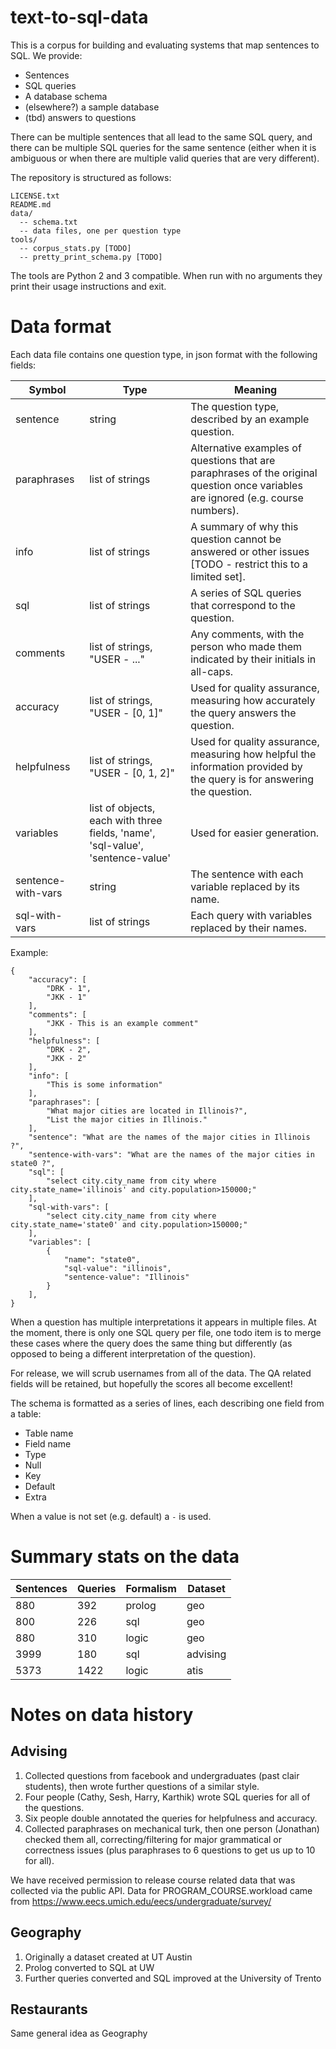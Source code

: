 # text-to-sql-data
This is a corpus for building and evaluating systems that map sentences to SQL. We provide:

- Sentences
- SQL queries
- A database schema
- (elsewhere?) a sample database
- (tbd) answers to questions

There can be multiple sentences that all lead to the same SQL query, and there can be multiple SQL queries for the same sentence (either when it is ambiguous or when there are multiple valid queries that are very different).

The repository is structured as follows:

```
LICENSE.txt
README.md
data/
  -- schema.txt
  -- data files, one per question type
tools/
  -- corpus_stats.py [TODO]
  -- pretty_print_schema.py [TODO]
```

The tools are Python 2 and 3 compatible. When run with no arguments they print their usage instructions and exit.

# Data format

Each data file contains one question type, in json format with the following fields:

Symbol      | Type                             | Meaning
----------- | -------------------------------- | -----------------------------
sentence    | string                           | The question type, described by an example question.
paraphrases | list of strings                  | Alternative examples of questions that are paraphrases of the original question once variables are ignored (e.g. course numbers).
info        | list of strings                  | A summary of why this question cannot be answered or other issues [TODO - restrict this to a limited set].
sql         | list of strings                  | A series of SQL queries that correspond to the question.
comments    | list of strings, "USER - ..."    | Any comments, with the person who made them indicated by their initials in all-caps.
accuracy    | list of strings, "USER - [0, 1]" | Used for quality assurance, measuring how accurately the query answers the question.
helpfulness | list of strings, "USER - [0, 1, 2]" | Used for quality assurance, measuring how helpful the information provided by the query is for answering the question.
variables   | list of objects, each with three fields, 'name', 'sql-value', 'sentence-value' | Used for easier generation.
sentence-with-vars | string                    | The sentence with each variable replaced by its name.
sql-with-vars | list of strings                | Each query with variables replaced by their names.

Example:

```
{
    "accuracy": [
        "DRK - 1",
        "JKK - 1"
    ],
    "comments": [
        "JKK - This is an example comment"
    ],
    "helpfulness": [
        "DRK - 2",
        "JKK - 2"
    ],
    "info": [
        "This is some information"
    ],
    "paraphrases": [
        "What major cities are located in Illinois?",
        "List the major cities in Illinois."
    ],
    "sentence": "What are the names of the major cities in Illinois ?",
    "sentence-with-vars": "What are the names of the major cities in state0 ?",
    "sql": [
        "select city.city_name from city where city.state_name='illinois' and city.population>150000;"
    ],
    "sql-with-vars": [
        "select city.city_name from city where city.state_name='state0' and city.population>150000;"
    ],
    "variables": [
        {
            "name": "state0",
            "sql-value": "illinois",
            "sentence-value": "Illinois"
        }
    ],
}
```

When a question has multiple interpretations it appears in multiple files.
At the moment, there is only one SQL query per file, one todo item is to merge these cases where the query does the same thing but differently (as opposed to being a different interpretation of the question).

For release, we will scrub usernames from all of the data. The QA related fields will be retained, but hopefully the scores all become excellent!

The schema is formatted as a series of lines, each describing one field from a table:

- Table name
- Field name
- Type
- Null
- Key
- Default
- Extra

When a value is not set (e.g. default) a `-` is used.

# Summary stats on the data

Sentences | Queries | Formalism | Dataset
--------- | ------- | --------- | -------
880       | 392     | prolog    | geo
800       | 226     | sql       | geo
880       | 310     | logic     | geo
3999      | 180     | sql       | advising
5373      | 1422    | logic     | atis

# Notes on data history

## Advising

1. Collected questions from facebook and undergraduates (past clair students), then wrote further questions of a similar style.
2. Four people (Cathy, Sesh, Harry, Karthik) wrote SQL queries for all of the questions.
3. Six people double annotated the queries for helpfulness and accuracy.
4. Collected paraphrases on mechanical turk, then one person (Jonathan) checked them all, correcting/filtering for major grammatical or correctness issues (plus paraphrases to 6 questions to get us up to 10 for all).

We have received permission to release course related data that was collected via the public API.
Data for PROGRAM_COURSE.workload came from https://www.eecs.umich.edu/eecs/undergraduate/survey/

## Geography

1. Originally a dataset created at UT Austin
2. Prolog converted to SQL at UW
3. Further queries converted and SQL improved at the University of Trento


## Restaurants

Same general idea as Geography
